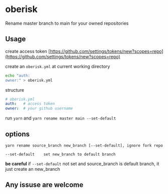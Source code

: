 # oberisk

Rename master branch to main for your owned repositories

## Usage

create access token [https://github.com/settings/tokens/new?scopes=repo](https://github.com/settings/tokens/new?scopes=repo)

create an `oberisk.yml` at current working directory
```sh
echo "auth:
owner:" > oberisk.yml
```
structure
```yml
# oberisk.yml
auth:   # access token
owner:  # your github username
```

run `yarn` and `yarn rename master main --set-default`

## options
```
yarn rename source_branch new_branch [--set-default], ignore fork repo

--set-default    set new_branch to default branch
```

**be careful** if `--set-default` not set and source_branch is default branch, it just create an new_branch

## Any issuse are welcome